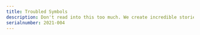 ```yaml
---
title: Troubled Symbols
description: Don't read into this too much. We create incredible stories with little information. This animation had more ambition than time.
serialnumber: 2021-004
---
```


<troubled-symbols></troubled-symbols>

